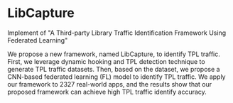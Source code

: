 # LibCapture

Implement of "A Third-party Library Traffic Identification Framework Using Federated Learning"

 We propose a new framework, named LibCapture, to identify TPL traffic. First, we leverage dynamic hooking and TPL detection technique to generate TPL traffic datasets. Then, based on the dataset, we propose a CNN-based federated learning (FL) model to identify TPL traffic. We apply our framework to 2327 real-world apps, and the results show that our proposed framework can achieve high TPL traffic identify accuracy.